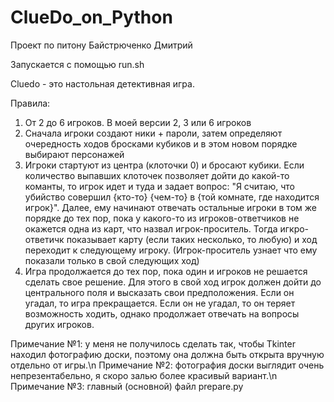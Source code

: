 # ClueDo_on_Python
Проект по питону Байстрюченко Дмитрий


Запускается с помощью run.sh

Cluedo - это настольная детективная игра.

Правила:
1. От 2 до 6 игроков. В моей версии 2, 3 или 6 игроков
2. Сначала игроки создают ники + пароли, затем определяют очередность ходов бросками кубиков и в этом новом порядке выбирают персонажей
3. Игроки стартуют из центра (клоточки 0) и бросают кубики. Если количество выпавших клоточек позволяет дойти до какой-то команты, то игрок идет и туда и задает вопрос: "Я считаю, что убийство совершил {кто-то} {чем-то} в {той комнате, где находится игрок}". Далее, ему начинают отвечать остальные игроки в том же порядке до тех пор, пока у какого-то из игроков-ответчиков не окажется одна из карт, что назвал игрок-проситель. Тогда игкро-ответичк показывает карту (если таких несколько, то любую) и ход переходит к следующему игроку. (Игрок-проситель узнает что ему показали только в свой следующих ход)
4. Игра продолжается до тех пор, пока один и игроков не решается сделать свое решение. Для этого в свой ход игрок должен дойти до центрального поля и высказать свои предположения. Если он угадал, то игра прекращается. Если он не угадал, то он теряет возможность ходить, однако продолжает отвечать на вопросы других игроков.

Примечание №1: у меня не получилось сделать так, чтобы Tkinter находил фотографию доски, поэтому она должна быть открыта вручную отдельно от игры.\n
Примечание №2: фотография доски выглядит очень непрезентабельно, я скоро залью более красивый вариант.\n
Примечание №3: главный (основной) файл prepare.py
